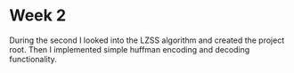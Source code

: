 # Week 2

During the second I looked into the LZSS algorithm and created the project root. Then I implemented simple huffman encoding and decoding functionality.